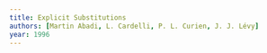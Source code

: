 ```yaml
---
title: Explicit Substitutions
authors: [Martin Abadi, L. Cardelli, P. L. Curien, J. J. Lévy]
year: 1996
---
```


